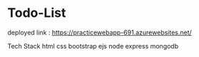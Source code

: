 # Todo-List
deployed link : https://practicewebapp-691.azurewebsites.net/

Tech Stack
html
css
bootstrap
ejs
node
express
mongodb
